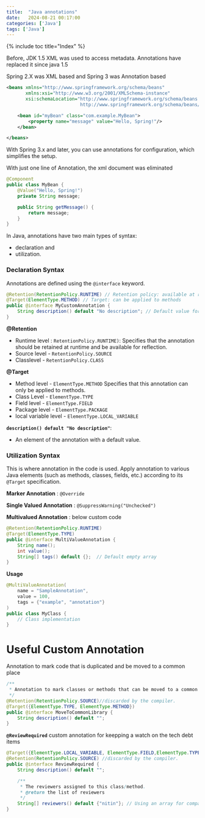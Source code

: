 ```yaml
---
title:  "Java annotations"
date:   2024-08-21 00:17:00
categories: ['Java']
tags: ['Java']
---
```


{% include toc title="Index" %}

Before, JDK 1.5 XML was used to access metadata. Annotations have replaced it
since java 1.5

Spring 2.X was XML based and Spring 3 was Annotation based

```xml
<beans xmlns="http://www.springframework.org/schema/beans"
       xmlns:xsi="http://www.w3.org/2001/XMLSchema-instance"
       xsi:schemaLocation="http://www.springframework.org/schema/beans
                           http://www.springframework.org/schema/beans/spring-beans.xsd">

    <bean id="myBean" class="com.example.MyBean">
        <property name="message" value="Hello, Spring!"/>
    </bean>

</beans>
```

With Spring 3.x and later, you can use annotations for configuration, which
simplifies the setup.

With just one line of Annotation, the xml document was eliminated

```java
@Component
public class MyBean {
    @Value("Hello, Spring!")
    private String message;

    public String getMessage() {
        return message;
    }
}
```

In Java, annotations have two main types of syntax:

- declaration and
- utilization.

### Declaration Syntax

Annotations are defined using the `@interface` keyword.

```java
@Retention(RetentionPolicy.RUNTIME) // Retention policy: available at runtime
@Target(ElementType.METHOD) // Target: can be applied to methods
public @interface MyCustomAnnotation {
    String description() default "No description"; // Default value for the annotation
}
```

**@Retention**

- Runtime level : `RetentionPolicy.RUNTIME)`: Specifies that the annotation
  should be retained at runtime and be available for reflection.
- Source level - `RetentionPolicy.SOURCE`
- Classlevel - `RetentionPolicy.CLASS`

**@Target**

- Method level - `ElementType.METHOD` Specifies that this annotation can only be
  applied to methods.
- Class Level - `ElementType.TYPE`
- Field level - `ElementType.FIELD`
- Package level - `ElementType.PACKAGE`
- local variable level - `ElementType.LOCAL_VARIABLE`

**`description() default "No description"`**:

- An element of the annotation with a default value.

### Utilization Syntax

This is where annotation in the code is used.
Apply annotation to various Java elements (such as methods, classes, fields,
etc.) according to its `@Target` specification.

**Marker Annotation** : `@Override`

**Single Valued Annotation** : `@SuppressWarning("Unchecked")`

**Multivalued Annotation** : below custom code

```java
@Retention(RetentionPolicy.RUNTIME)
@Target(ElementType.TYPE)
public @interface MultiValueAnnotation {
    String name();
    int value();
    String[] tags() default {};  // Default empty array
}
```

**Usage**

```java
@MultiValueAnnotation(
    name = "SampleAnnotation",
    value = 100,
    tags = {"example", "annotation"}
)
public class MyClass {
    // Class implementation
}
```

# Useful Custom Annotation

Annotation to mark code that is duplicated and be moved to a common place

```java
/**
 * Annotation to mark classes or methods that can be moved to a common library.
 */
@Retention(RetentionPolicy.SOURCE)//discarded by the compiler.
@Target({ElementType.TYPE, ElementType.METHOD})
public @interface MoveToCommonLibrary {
    String description() default "";
}
```

**`@ReviewRequired`** custom annotation for keepping a watch on the tech debt
items

```java
@Target({ElementType.LOCAL_VARIABLE, ElementType.FIELD,ElementType.TYPE, ElementType.METHOD, ElementType.PACKAGE})
@Retention(RetentionPolicy.SOURCE) //discarded by the compiler.
public @interface ReviewRequired {
    String description() default "";

    /**
     * The reviewers assigned to this class/method.
     * @return the list of reviewers
     */
    String[] reviewers() default {"nitin"}; // Using an array for compatibility
}
```